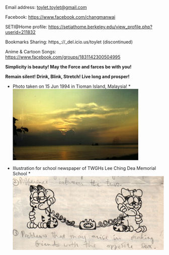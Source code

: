 Email address: toylet.toylet@gmail.com

Facebook: https://www.facebook.com/changmanwai

SETI@Home profile: https://setiathome.berkeley.edu/view_profile.php?userid=211832

Bookmarks Sharing: https_://_del.icio.us/toylet (discontinued)

Anime & Cartoon Songs: https://www.facebook.com/groups/1831142300504995 

**Simplicity is beauty! May the Force and farces be with you!**

**Remain silent! Drink, Blink, Stretch! Live long and prosper!**

* Photo taken on 15 Jun 1994 in Tioman Island, Malaysia!
*![Photo taken on 15 Jun 1994 in Tioman Island, Malaysia!)](19940615.jpg)

* Illustration for school newspaper of TWGHs Lee Ching Dea Memorial School
*![Illustration for school newspaper when I was studying in TWGHs Lee Ching Dea Memorial School!)](lcdmc.dating.jpg)

